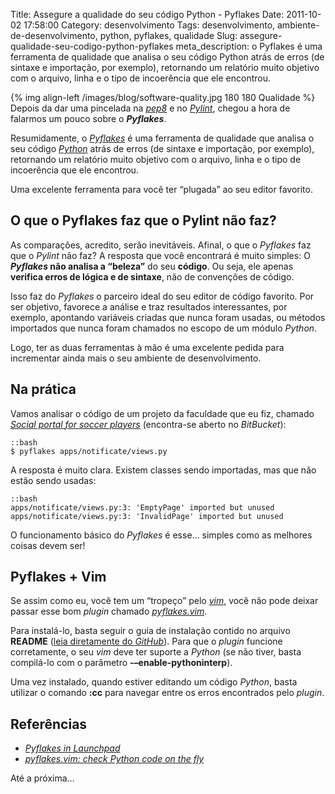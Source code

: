 Title: Assegure a qualidade do seu código Python - Pyflakes
Date: 2011-10-02 17:58:00
Category: desenvolvimento
Tags: desenvolvimento, ambiente-de-desenvolvimento, python, pyflakes, qualidade
Slug: assegure-qualidade-seu-codigo-python-pyflakes
meta_description: o Pyflakes é uma ferramenta de qualidade que analisa o seu código Python atrás de erros (de sintaxe e importação, por exemplo), retornando um relatório muito objetivo com o arquivo, linha e o tipo de incoerência que ele encontrou.


{% img align-left /images/blog/software-quality.jpg 180 180 Qualidade %}
Depois da dar uma pincelada na [*pep8*][] e no [*Pylint*][], chegou a hora de
falarmos um pouco sobre o ***Pyflakes***.

Resumidamente, o [*Pyflakes*][] é uma ferramenta de qualidade que
analisa o seu código [*Python*][] atrás de erros (de sintaxe e
importação, por exemplo), retornando um relatório muito objetivo com o
arquivo, linha e o tipo de incoerência que ele encontrou.

<!-- PELICAN_END_SUMMARY -->

Uma excelente ferramenta para você ter “plugada” ao seu editor favorito.


O que o Pyflakes faz que o Pylint não faz?
------------------------------------------

As comparações, acredito, serão inevitáveis. Afinal, o que o *Pyflakes*
faz que o *Pylint* não faz? A resposta que você encontrará é muito
simples: O ***Pyflakes* não analisa a “beleza”** do seu **código**. Ou
seja, ele apenas **verifica erros de lógica e de sintaxe**, não de
convenções de código.

Isso faz do *Pyflakes* o parceiro ideal do seu editor de código
favorito. Por ser objetivo, favorece a análise e traz resultados
interessantes, por exemplo, apontando variáveis criadas que nunca foram
usadas, ou métodos importados que nunca foram chamados no escopo de um
módulo *Python*.

Logo, ter as duas ferramentas à mão é uma excelente pedida para
incrementar ainda mais o seu ambiente de desenvolvimento.


Na prática
----------

Vamos analisar o código de um projeto da faculdade que eu fiz, chamado
[*Social portal for soccer players*][] (encontra-se aberto no
*BitBucket*):

    ::bash
    $ pyflakes apps/notificate/views.py

A resposta é muito clara. Existem classes sendo importadas, mas que não
estão sendo usadas:

    ::bash
    apps/notificate/views.py:3: 'EmptyPage' imported but unused
    apps/notificate/views.py:3: 'InvalidPage' imported but unused

O funcionamento básico do *Pyflakes* é esse… simples como as melhores
coisas devem ser!


Pyflakes + Vim
--------------

Se assim como eu, você tem um “tropeço” pelo [*vim*][], você não pode
deixar passar esse bom *plugin* chamado [*pyflakes.vim*][].

Para instalá-lo, basta seguir o guia de instalação contido no arquivo
**README** ([leia diretamente do *GitHub*][]). Para que o *plugin*
funcione corretamente, o seu *vim* deve ter suporte a *Python* (se não
tiver, basta compilá-lo com o parâmetro **-–enable-pythoninterp**).

Uma vez instalado, quando estiver editando um código *Python*, basta
utilizar o comando **:cc** para navegar entre os erros encontrados pelo
*plugin*.


Referências
-----------

* [*Pyflakes in Launchpad*][]
* [*pyflakes.vim: check Python code on the fly*][]

Até a próxima…


  [*pep8*]: {filename}/assegure-a-qualidade-do-seu-codigo-python-pep8.md
    "Assegura a qualidade do seu código Python com a pep8"
  [*Pylint*]: {filename}/assegure-a-qualidade-do-seu-codigo-python-pylint.md
    "Assegure a qualidade do seu código Python com o Pylint"
  [*Pyflakes*]: https://launchpad.net/pyflakes "Pyflakes no Launchpad"
  [*Python*]: {tag}python
    "Leia mais sobre Python"
  [*Social portal for soccer players*]: https://bitbucket.org/kplaube/social-portal-for-soccer-players/overview
    "Visite o repositório do projeto no BitBucket"
  [*vim*]: http://www.vim.org/ "Página oficial do Vi Improved"
  [*pyflakes.vim*]: http://symbolsystem.com/pyflakes-vim/
    "pyflakes.vim - Verifique o seu código em tempo real"
  [leia diretamente do *GitHub*]: https://github.com/kevinw/pyflakes-vim#readme
    "README do pyflakes.vim no GitHub"
  [*Pyflakes in Launchpad*]: https://launchpad.net/pyflakes
    "Faça download agora mesmo do Pyflakes"
  [*pyflakes.vim: check Python code on the fly*]: http://symbolsystem.com/pyflakes-vim/
    "Utilize o Pyflakes em seu VIM"
